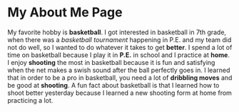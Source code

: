 # My About Me Page
My favorite hobby is **basketball**.
I got interested in basketball in 7th grade, when there was a *basketball tournament* happening in P.E. and my team did not do well, so I wanted to do whatever it takes to get **better**.
I spend a lot of time on basketball because I play it in **P.E.** in school and I practice at **home**.
I enjoy **shooting** the most in basketball because it is fun and satisfying when the net makes a swish sound after the ball perfectly goes in.
I learned that in order to be a pro in basketball, you need a lot of **dribbling moves** and be good at **shooting**. 
A fun fact about basketball is that I learned how to shoot better yesterday because I learned a new shooting form at home from practicing a lot. 
